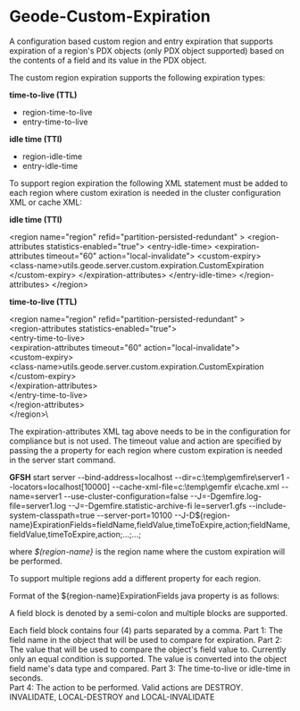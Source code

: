 # Geode-Custom-Expiration

A configuration based custom region and entry expiration that supports expiration of a region's PDX objects (only PDX object supported)  based on the contents of a field and its value in the PDX object.

The custom region expiration supports the following expiration types:

  **time-to-live (TTL)**
  - region-time-to-live 
  - entry-time-to-live
  
  **idle time (TTI)**
  - region-idle-time 
  - entry-idle-time

To support region expiration the following XML statement must be added to each region where custom exiration is needed in the cluster configuration XML or cache XML:

**idle time (TTI)**

\<region name="region" refid="partition-persisted-redundant" \>
  \<region-attributes statistics-enabled="true"\>
    \<entry-idle-time\>
      \<expiration-attributes timeout="60" action="local-invalidate">
        \<custom-expiry>
          \<class-name>utils.geode.server.custom.expiration.CustomExpiration</class-name>
        \</custom-expiry>
      \</expiration-attributes>
    \</entry-idle-time>
  \</region-attributes>
\</region>

**time-to-live (TTL)**

\<region name="region" refid="partition-persisted-redundant" >\
  \<region-attributes statistics-enabled="true">\
    \<entry-time-to-live>\
      \<expiration-attributes timeout="60" action="local-invalidate">\
        \<custom-expiry>\
          \<class-name>utils.geode.server.custom.expiration.CustomExpiration</class-name>\
        \</custom-expiry>\
      \</expiration-attributes>\
    \</entry-time-to-live>\
  \</region-attributes>\
\</region>\


The expiration-attributes XML tag above needs to be in the configuration for compliance but is not used. The timeout value and action are specified by passing the a property for each region where custom expiration is needed in the server start command.

**GFSH**
start server --bind-address=localhost --dir=c:\temp\gemfire\server1 --locators=localhost[10000] --cache-xml-file=c:\temp\gemfir
e\cache.xml --name=server1 --use-cluster-configuration=false --J=-Dgemfire.log-file=server1.log --J=-Dgemfire.statistic-archive-fi
le=server1.gfs --include-system-classpath=true --server-port=10100 
--J-D${region-name}ExpirationFields=fieldName,fieldValue,timeToExpire,action;fieldName,fieldValue,timeToExpire,action;...;...;

where *$(region-name}* is the region name where the custom expiration will be performed.

To support multiple regions add a different property for each region.

Format of the ${region-name}ExpirationFields java property is as follows:

   A field block is denoted by a semi-colon and multiple blocks are supported. 

   Each field block contains four (4) parts separated by a comma. 
      Part 1: The field name in the object that will be used to compare for expiration. 
      Part 2: The value that will be used to compare the object's field value to. Currently only an equal condition is supported. The                   value is converted into the object field name's data type and compared. 
      Part 3: The time-to-live or idle-time in seconds.  
      Part 4: The action to be performed. Valid actions are DESTROY. INVALIDATE, LOCAL-DESTROY and LOCAL-INVALIDATE
